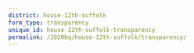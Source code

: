 ```yaml
---
district: house-12th-suffolk
form_type: transparency
unique_id: house-12th-suffolk-transparency
permalink: /2020bq/house-12th-suffolk/transparency/
---
```

